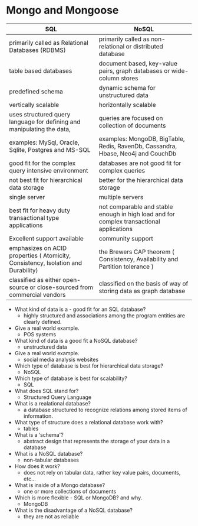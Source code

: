 # Mongo and Mongoose

| SQL    | NoSQL |
| ----------- | ----------- |
| primarily called as Relational Databases (RDBMS)    | primarily called as non-relational or distributed database      |
|  table based databases  | document based, key-value pairs, graph databases or wide-column stores       | 
|  predefined schema | dynamic schema for unstructured data |
|  vertically scalable | horizontally scalable |
|  uses structured query language for defining and manipulating the data, | queries are focused on collection of documents |
|  examples: MySql, Oracle, Sqlite, Postgres and MS-SQL |  examples: MongoDB, BigTable, Redis, RavenDb, Cassandra, Hbase, Neo4j and CouchDb |
|  good fit for the complex query intensive environment | databases are not good fit for complex queries |
|  not best fit for hierarchical data storage |better for the hierarchical data storage |
|   single server | multiple servers |
|  best fit for heavy duty transactional type applications | not comparable and stable enough in high load and for complex transactional applications |
|   Excellent support available | community support |
|   emphasizes on ACID properties ( Atomicity, Consistency, Isolation and Durability) | the Brewers CAP theorem ( Consistency, Availability and Partition tolerance ) |
|  classified as either open-source or close-sourced from commercial vendors | classified on the basis of way of storing data as graph database |

- What kind of data is a - good fit for an SQL database?
    - highly structured and associations among the program entities are clearly defined.
- Give a real world example.
    - POS systems
- What kind of data is a good fit a NoSQL database?
    - unstructured data
- Give a real world example.
    - social media analysis websites
- Which type of database is best for hierarchical data storage?
    - NoSQL
- Which type of database is best for scalability?
    - SQL
- What does SQL stand for?
    - Structured Query Language
- What is a realational database?
    - a database structured to recognize relations among stored items of information.
- What type of structure does a relational database work with?
    - tables
- What is a ‘schema'?
    - abstract design that represents the storage of your data in a database
- What is a NoSQL database?
    - non-tabular databases
- How does it work?
    - does not rely on tabular data, rather key value pairs, documents, etc...
- What is inside of a Mongo database?
    - one or more collections of documents
- Which is more flexible - SQL or MongoDB? and why.
    - MongoDB
- What is the disadvantage of a NoSQL database?
    - they are not as reliable